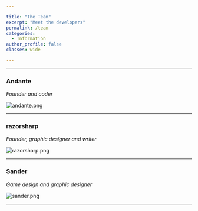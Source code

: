 ```yaml
---

title: "The Team"
excerpt: "Meet the developers"
permalink: /team
categories:
  - Information
author_profile: false
classes: wide

---
```


-----

### **Andante**  
*Founder and coder*

![andante.png](https://origami-games.github.io/assets/images/profile_pictures/andante.png)

-----

### **razorsharp**  
*Founder, graphic designer and writer*

![razorsharp.png](https://origami-games.github.io/assets/images/profile_pictures/razorsharp.png)

-----

### **Sander**  
*Game design and graphic designer*

![sander.png](https://origami-games.github.io/assets/images/profile_pictures/sander.png)

-----

